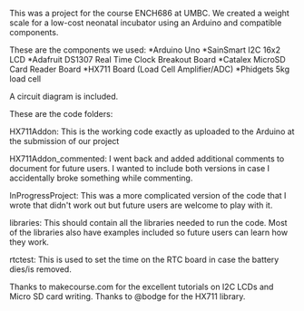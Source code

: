 This was a project for the course ENCH686 at UMBC. We created a weight scale for a low-cost neonatal incubator using an Arduino and compatible components.

These are the components we used:
*Arduino Uno
*SainSmart I2C 16x2 LCD
*Adafruit DS1307 Real Time Clock Breakout Board
*Catalex MicroSD Card Reader Board
*HX711 Board (Load Cell Amplifier/ADC)
*Phidgets 5kg load cell

A circuit diagram is included.

These are the code folders:

HX711Addon: This is the working code exactly as uploaded to the Arduino at the submission of our project

HX711Addon_commented: I went back and added additional comments to document for future users. I wanted to include both versions in case I accidentally broke something while commenting.

InProgressProject: This was a more complicated version of the code that I wrote that didn't work out but future users are welcome to play with it.

libraries: This should contain all the libraries needed to run the code. Most of the libraries also have examples included so future users can learn how they work.

rtctest: This is used to set the time on the RTC board in case the battery dies/is removed.

Thanks to makecourse.com for the excellent tutorials on I2C LCDs and Micro SD card writing. Thanks to @bodge for the HX711 library.
